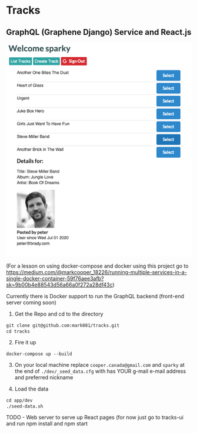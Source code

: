 # Tracks
## GraphQL (Graphene Django) Service and React.js

![Logo](/tracks.png)

(For a lesson on using docker-compose and docker using this project go to https://medium.com/@markcooper_18226/running-multiple-services-in-a-single-docker-container-59f76aee3afb?sk=9b00b4e88543d56a66a0f272a28df43c)

Currently there is Docker support to run the GraphQL backend (front-end server coming soon)

1. Get the Repo and cd to the directory
```
git clone git@github.com:mark081/tracks.git
cd tracks
```

2. Fire it up
```
docker-compose up --build
```

3. On your local machine replace `cooper.canada@gmail.com` and `sparky` at the end of `./dev/_seed_data.cfg` with has YOUR g-mail e-mail address and preferred nickname


4. Load the data

```
cd app/dev
./seed-data.sh
```

TODO - Web server to serve up React pages (for now just go to tracks-ui and run npm install and npm start
